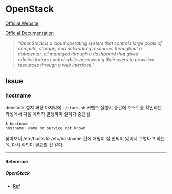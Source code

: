 # OpenStack

[Official Website](https://www.openstack.org/)

[Official Documentation](https://docs.openstack.org/)

> *"OpenStack is a cloud operating system that controls large pools of compute, storage, and networking resources throughout a datacenter, all managed through a dashboard that gives administrators control while empowering their users to provision resources through a web interface."*


## Issue

### hostname

devstack 설치 과정 마지막에 ```./stack.sh``` 커맨드 실행시 중간에 호스트를 확인하는 과정에서 다음 에러가 발생하며 설치가 중단됨.

```
$ hostname -f
hostname: Name or service not known
```

찾아보니 /etc/hosts 와 /etc/hostname 간에 매핑이 잘 안되어 있어서 그렇다고 하는데, 다시 확인이 필요할 것 같다.

---

#### Reference

##### OpenStack

- [Ref]()
